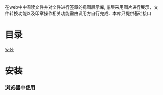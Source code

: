 在web中中阅读文件并对文件进行签章的视图展示库, 底层采用图片进行展示，文件转换功能以及印章操作相关功能需由调用方自行完成，本库只提供基础接口

# 目录
<a href="#d1">安装</a>

# <div id="d1">安装</div>
### 浏览器中使用


